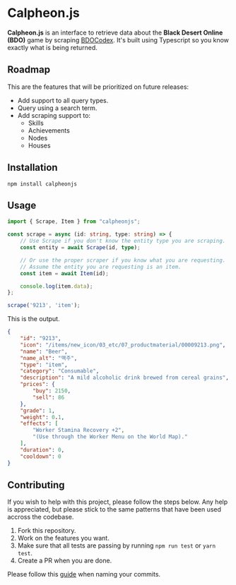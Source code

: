 # Calpheon.js

**Calpheon.js** is an interface to retrieve data about the **Black Desert Online (BDO)** game by scraping [BDOCodex](https://bdocodex.com/us/). It's built using Typescript so you know exactly what is being returned.

## Roadmap

This are the features that will be prioritized on future releases:
* Add support to all query types.
* Query using a search term.
* Add scraping support to:
    * Skills
    * Achievements
    * Nodes
    * Houses

## Installation
```
npm install calpheonjs
```

## Usage

```ts
import { Scrape, Item } from "calpheonjs";

const scrape = async (id: string, type: string) => {
    // Use Scrape if you don't know the entity type you are scraping.
    const entity = await Scrape(id, type);

    // Or use the proper scraper if you know what you are requesting.
    // Assume the entity you are requesting is an item.
    const item = await Item(id);

    console.log(item.data);
};

scrape('9213', 'item');
```

This is the output.
```json
{
    "id": "9213",
    "icon": "/items/new_icon/03_etc/07_productmaterial/00009213.png",
    "name": "Beer",
    "name_alt": "맥주",
    "type": "item",
    "category": "Consumable",
    "description": "A mild alcoholic drink brewed from cereal grains",
    "prices": {
        "buy": 2150,
        "sell": 86
    },
    "grade": 1,
    "weight": 0.1,
    "effects": [
        "Worker Stamina Recovery +2",
        "(Use through the Worker Menu on the World Map)."
    ],
    "duration": 0,
    "cooldown": 0
}
```

## Contributing

If you wish to help with this project, please follow the steps below. Any help is appreciated, but please stick to the same patterns that have been used accross the codebase.

1) Fork this repository.
2) Work on the features you want.
3) Make sure that all tests are passing by running `npm run test` or `yarn test`.
4) Create a PR when you are done.

Please follow this [guide](https://github.com/conventional-changelog/commitlint/#what-is-commitlint) when naming your commits.